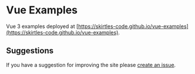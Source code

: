 # Vue Examples

Vue 3 examples deployed at [https://skirtles-code.github.io/vue-examples](https://skirtles-code.github.io/vue-examples).

## Suggestions

If you have a suggestion for improving the site please [create an issue](https://github.com/skirtles-code/vue-examples/issues).


